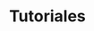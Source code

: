 ---
title: Tutoriales
layout: categories
permalink: /tags/tutoriales/
entries_layout: grid
author_profile: false
---